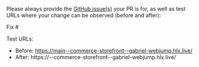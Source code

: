 Please always provide the [GitHub issue(s)](../issues) your PR is for, as well as test URLs where your change can be observed (before and after):

Fix #<gh-issue-id>

Test URLs:
- Before: https://main--commerce-storefront--gabriel-webjump.hlx.live/
- After: https://<branch>--commerce-storefront--gabriel-webjump.hlx.live/
